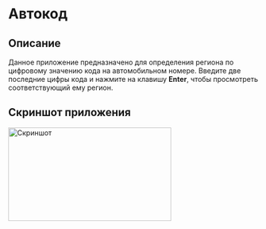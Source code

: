# Автокод

## Описание

Данное приложение предназначено для определения региона по цифровому значению кода на автомобильном номере. Введите две последние цифры кода и нажмите на клавишу **Enter**, чтобы просмотреть соответствующий ему регион.

## Скриншот приложения

<img width="328" height="188" alt="Скриншот" src="https://github.com/user-attachments/assets/a5c147b9-a872-4ef3-a1a1-dc46df7d4fc5" />